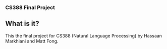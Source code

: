### CS388 Final Project

## What is it?

This the final project for CS388 (Natural Language Processing) by Hassaan Markhiani and Matt Fong.
